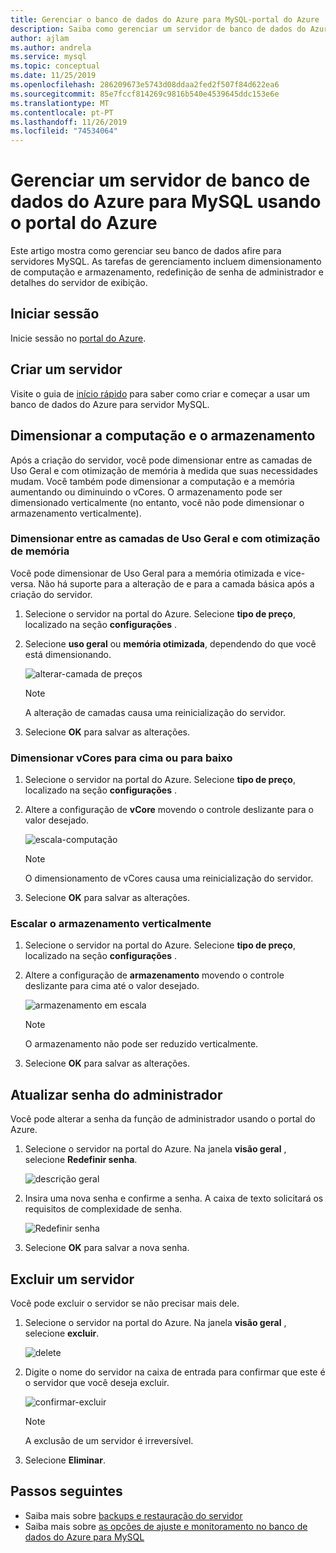 ```yaml
---
title: Gerenciar o banco de dados do Azure para MySQL-portal do Azure
description: Saiba como gerenciar um servidor de banco de dados do Azure para MySQL do portal do Azure.
author: ajlam
ms.author: andrela
ms.service: mysql
ms.topic: conceptual
ms.date: 11/25/2019
ms.openlocfilehash: 286209673e5743d08ddaa2fed2f507f84d622ea6
ms.sourcegitcommit: 85e7fccf814269c9816b540e4539645ddc153e6e
ms.translationtype: MT
ms.contentlocale: pt-PT
ms.lasthandoff: 11/26/2019
ms.locfileid: "74534064"
---
```

# <a name="manage-an-azure-database-for-mysql-server-using-the-azure-portal"></a>Gerenciar um servidor de banco de dados do Azure para MySQL usando o portal do Azure
Este artigo mostra como gerenciar seu banco de dados afire para servidores MySQL. As tarefas de gerenciamento incluem dimensionamento de computação e armazenamento, redefinição de senha de administrador e detalhes do servidor de exibição.

## <a name="sign-in"></a>Iniciar sessão
Inicie sessão no [portal do Azure](https://portal.azure.com).

## <a name="create-a-server"></a>Criar um servidor
Visite o guia de [início rápido](quickstart-create-mysql-server-database-using-azure-portal.md) para saber como criar e começar a usar um banco de dados do Azure para servidor MySQL.

## <a name="scale-compute-and-storage"></a>Dimensionar a computação e o armazenamento

Após a criação do servidor, você pode dimensionar entre as camadas de Uso Geral e com otimização de memória à medida que suas necessidades mudam. Você também pode dimensionar a computação e a memória aumentando ou diminuindo o vCores. O armazenamento pode ser dimensionado verticalmente (no entanto, você não pode dimensionar o armazenamento verticalmente).

### <a name="scale-between-general-purpose-and-memory-optimized-tiers"></a>Dimensionar entre as camadas de Uso Geral e com otimização de memória

Você pode dimensionar de Uso Geral para a memória otimizada e vice-versa. Não há suporte para a alteração de e para a camada básica após a criação do servidor. 

1. Selecione o servidor na portal do Azure. Selecione **tipo de preço**, localizado na seção **configurações** .

2. Selecione **uso geral** ou **memória otimizada**, dependendo do que você está dimensionando. 

    ![alterar-camada de preços](./media/howto-create-manage-server-portal/change-pricing-tier.png)

    > [!NOTE]
    > A alteração de camadas causa uma reinicialização do servidor.

4. Selecione **OK** para salvar as alterações.


### <a name="scale-vcores-up-or-down"></a>Dimensionar vCores para cima ou para baixo

1. Selecione o servidor na portal do Azure. Selecione **tipo de preço**, localizado na seção **configurações** .

2. Altere a configuração de **vCore** movendo o controle deslizante para o valor desejado.

    ![escala-computação](./media/howto-create-manage-server-portal/scaling-compute.png)

    > [!NOTE]
    > O dimensionamento de vCores causa uma reinicialização do servidor.

3. Selecione **OK** para salvar as alterações.


### <a name="scale-storage-up"></a>Escalar o armazenamento verticalmente

1. Selecione o servidor na portal do Azure. Selecione **tipo de preço**, localizado na seção **configurações** .

2. Altere a configuração de **armazenamento** movendo o controle deslizante para cima até o valor desejado.

    ![armazenamento em escala](./media/howto-create-manage-server-portal/scaling-storage.png)

    > [!NOTE]
    > O armazenamento não pode ser reduzido verticalmente.

3. Selecione **OK** para salvar as alterações.


## <a name="update-admin-password"></a>Atualizar senha do administrador
Você pode alterar a senha da função de administrador usando o portal do Azure.

1. Selecione o servidor na portal do Azure. Na janela **visão geral** , selecione **Redefinir senha**.

   ![descrição geral](./media/howto-create-manage-server-portal/overview-reset-password.png)

2. Insira uma nova senha e confirme a senha. A caixa de texto solicitará os requisitos de complexidade de senha.

   ![Redefinir senha](./media/howto-create-manage-server-portal/reset-password.png)

3. Selecione **OK** para salvar a nova senha.


## <a name="delete-a-server"></a>Excluir um servidor

Você pode excluir o servidor se não precisar mais dele. 

1. Selecione o servidor na portal do Azure. Na janela **visão geral** , selecione **excluir**.

    ![delete](./media/howto-create-manage-server-portal/overview-delete.png)

2. Digite o nome do servidor na caixa de entrada para confirmar que este é o servidor que você deseja excluir.

    ![confirmar-excluir](./media/howto-create-manage-server-portal/confirm-delete.png)

    > [!NOTE]
    > A exclusão de um servidor é irreversível.

3. Selecione **Eliminar**.


## <a name="next-steps"></a>Passos seguintes
- Saiba mais sobre [backups e restauração do servidor](howto-restore-server-portal.md)
- Saiba mais sobre [as opções de ajuste e monitoramento no banco de dados do Azure para MySQL](concepts-monitoring.md)